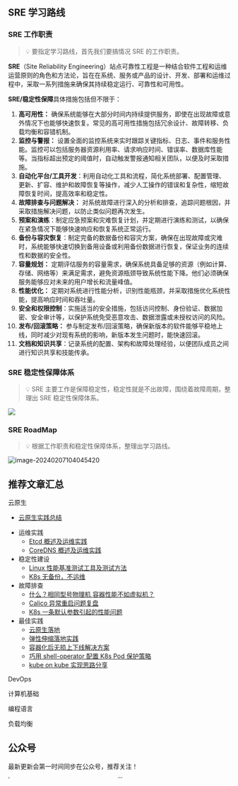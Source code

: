 ## SRE 学习路线

### SRE 工作职责

> 💡 要指定学习路线，首先我们要搞情况 SRE 的工作职责。

**SRE**（Site Reliability Engineering）站点可靠性工程是一种结合软件工程和运维运营原则的角色和方法论，旨在在系统、服务或产品的设计、开发、部署和运维过程中，采取一系列措施来确保其持续稳定运行、可靠性和可用性。

**SRE/稳定性保障**具体措施包括但不限于：

1. **高可用性：** 确保系统能够在大部分时间内持续提供服务，即使在出现故障或意外情况下也能够快速恢复。常见的高可用性措施包括冗余设计、故障转移、负载均衡和容错机制。
2. **监控与警报：** 设置全面的监控系统来实时跟踪关键指标、日志、事件和服务性能。监控可以包括服务器资源利用率、请求响应时间、错误率、数据库性能等。当指标超出预定的阈值时，自动触发警报通知相关团队，以便及时采取措施。
3. **自动化平台/工具开发**：利用自动化工具和流程，简化系统部署、配置管理、更新、扩容、维护和故障恢复等操作，减少人工操作的错误和复杂性，缩短故障恢复时间，提高效率和稳定性。
4. **故障排查与问题解决：** 对系统故障进行深入的分析和排查，追踪问题根因，并采取措施解决问题，以防止类似问题再次发生。
5. **预案和演练**：制定应急预案和灾难恢复计划，并定期进行演练和测试，以确保在紧急情况下能够快速响应和恢复系统正常运行。
6. **备份与容灾恢复**：制定完备的数据备份和容灾方案，确保在出现故障或灾难时，系统能够快速切换到备用设备或利用备份数据进行恢复，保证业务的连续性和数据的安全性。
7. **容量规划：** 定期评估服务的容量需求，确保系统具备足够的资源（例如计算、存储、网络等）来满足需求，避免资源瓶颈导致系统性能下降。他们必须确保服务能够应对未来的用户增长和流量峰值。
8. **性能优化：** 定期对系统进行性能分析，识别性能瓶颈，并采取措施优化系统性能，提高响应时间和吞吐量。
9. **安全和权限控制**：实施适当的安全措施，包括访问控制、身份验证、数据加密、安全审计等，以保护系统免受恶意攻击、数据泄露或未授权访问的风险。
10. **发布/回滚策略：** 参与制定发布/回滚策略，确保新版本的软件能够平稳地上线，同时减少对现有系统的影响，新版本发生问题时，能快速回滚。
11. **文档和知识共享**：记录系统的配置、架构和故障处理经验，以便团队成员之间进行知识共享和技能传承。

### SRE 稳定性保障体系

> 💡 SRE 主要工作是保障稳定性，稳定性就是不出故障，围绕着故障周期，整理出 SRE 稳定性保障体系。

 ![](https://clay-blog.oss-cn-shanghai.aliyuncs.com/img/sre.png)

### SRE RoadMap

> 💡 根据工作职责和稳定性保障体系，整理出学习路线。

![image-20240207104045420](https://clay-blog.oss-cn-shanghai.aliyuncs.com/img/image-20240207104045420.png)

## 推荐文章汇总

云原生

* [云原生实践总结](docs/cloudnative/)

- 运维实践
  - [Etcd 概述及运维实践](docs/cloudnative/install-ops/ops-books/etcd.md)
  - [CoreDNS 概述及运维实践](docs/cloudnative/install-ops/ops-books/coredns.md)
- 稳定性建设
  - [Linux 性能基准测试工具及测试方法](docs/cloudnative//stability/benchmark/sysbench.md)
  - [K8s 无备份，不运维](docs/cloudnative/stability/dr-br/etcd-and-velero.md)
- 故障排查
  - [什么？相同型号物理机 容器性能不如虚拟机？](docs/cloudnative/troubleshooting/vm-vs-container-performance.md)
  - [Calico 异常重启问题复盘](docs/cloudnative/troubleshooting/calico-restart.md)
  - [K8s 一条默认参数引起的性能问题](docs/cloudnative/troubleshooting/enable-service-links.md)
- 最佳实践
  - [云原生落地](docs/cloudnative/best-practice/containerization.md)
  - [弹性伸缩落地实践](docs/cloudnative/best-practice/hpa.md)
  - [容器化后无损上下线解决方案](docs/cloudnative/best-practice/gracefully-up-down.md)
  - [巧用 shell-operator 配置 K8s Pod 保护策略](docs/cloudnative/best-practice/shell-operator-pdb.md)
  - [kube on kube 实现思路分享](docs/cloudnative/best-practice/kube-on-kube.md)

DevOps

计算机基础

编程语言

负载均衡

## 公众号

最新更新会第一时间同步在公众号，推荐关注！

<div style="text-align: center;">
    <img src="https://clay-blog.oss-cn-shanghai.aliyuncs.com/img/weixin.png" alt="weixin" style="zoom: 25%; margin: 0 auto; display: block;" />
</div>
